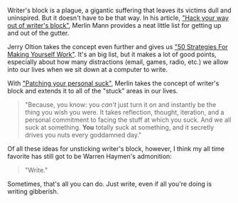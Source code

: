 <!--
title: Getting out of writer's block
created: 18 January 2005 - 8:29 am
updated: 18 January 2005 - 8:53 am
tags: writing
-->

Writer's block is a plague, a gigantic suffering that leaves its victims dull and uninspired. But it doesn't have to be that way. In his article, ["Hack your way out of writer's block"][hwb], Merlin Mann provides a neat little list for getting up and out of the gutter.

Jerry Oltion takes the concept even further and gives us ["50 Strategies For Making Yourself Work"][myw]. It's an big list, but it makes a lot of good points, especially about how many distractions (email, games, radio, etc.) we allow into our lives when we sit down at a computer to write.

With ["Patching your personal suck"][pps], Merlin takes the concept of writer's block and extends it to all of the "stuck" areas in our lives.

> "Because, you know: you _can't_ just turn it on and instantly be the thing you wish you were. It takes reflection, thought, iteration, and a personal commitment to facing the stuff at which you suck. And we all suck at something. **You** totally suck at something, and it secretly drives you nuts every goddamned day."

Of all these ideas for unsticking writer's block, however, I think my all time favorite has still got to be Warren Haymen's admonition:

> "Write."

Sometimes, that's all you can do. Just write, even if all you're doing is writing gibberish.



[hwb]: http://www.43folders.com/2004/11/hack_your_way_o_1.html "Merlin Mann (43 Folders): Hack your way out of writer's block"

[myw]: http://sfwa.org/writing/strategies.html "Jerry Oltion (SFWA): 50 Strategies for Making Yourself Work"

[pps]: http://www.43folders.com/2005/01/patching_your_p.html
